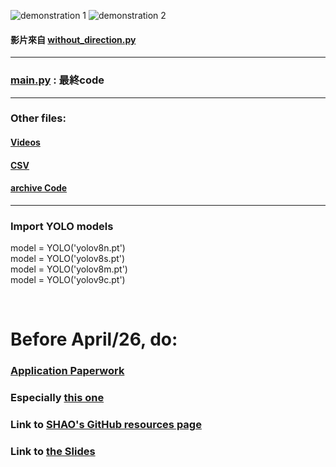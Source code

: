 ![demonstration 1](demonstration/1712340916442.gif)
![demonstration 2](demonstration/1712340990880.gif)
#### 影片來自 [without_direction.py](/without_direction.py)

---

### [main.py](/main.py) : 最終code
<!-- ### [tim.py](/tim.py) April 6th TIM給的程式碼，無更動
### [without_direction.py](/without_direction.py) 未包含Direction的程式碼，由於目前Direction還不穩定因此先保留。 -->

---

### Other files:
#### [Videos](/videos)
#### [CSV](/CSV_files)
#### [archive Code](/archive_code/)

---

### Import YOLO models
model = YOLO('yolov8n.pt')<br>
model = YOLO('yolov8s.pt')<br>
model = YOLO('yolov8m.pt')<br>
model = YOLO('yolov9c.pt')

<br>

# Before April/26, do:

### [Application Paperwork](https://drive.google.com/drive/folders/1wEt3on2-EK1WAa851KT5el5UeSRALbpO)

### Especially [this one](https://docs.google.com/document/d/1rAn80SUnV_HKOUxIjfH1O22juGVP4JKw/edit)

### Link to [SHAO's GitHub resources page](https://github.com/weishaoan/project)

### Link to [the Slides](https://www.canva.com/design/DAGCw9rPh1c/KZPnfR2eTol3ewXm5s5c_A/edit)







